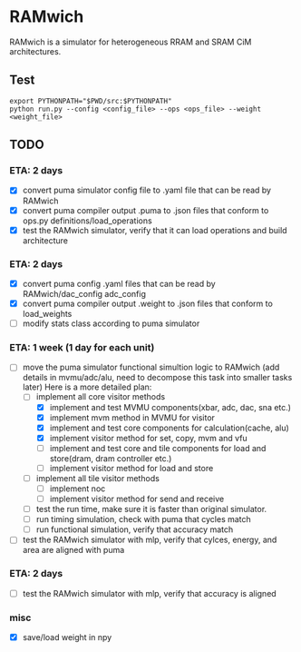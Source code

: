 # RAMwich

RAMwich is a simulator for heterogeneous RRAM and SRAM CiM architectures.

## Test

```shell
export PYTHONPATH="$PWD/src:$PYTHONPATH"
python run.py --config <config_file> --ops <ops_file> --weight <weight_file>
```

## TODO

### ETA: 2 days

- [x] convert puma simulator config file to .yaml file that can be read by RAMwich
- [x] convert puma compiler output .puma to .json files that conform to ops.py definitions/load_operations
- [x] test the RAMwich simulator, verify that it can load operations and build architecture

### ETA: 2 days

- [x] convert puma config .yaml files that can be read by RAMwich/dac_config adc_config
- [x] convert puma compiler output .weight to .json files that conform to load_weights
- [ ] modify stats class according to puma simulator

### ETA: 1 week (1 day for each unit)

- [ ] move the puma simulator functional simultion logic to RAMwich (add details in mvmu/adc/alu, need to decompose this task into smaller tasks later) Here is a more detailed plan:
  - [ ] implement all core visitor methods
    - [x] implement and test MVMU components(xbar, adc, dac, sna etc.)
    - [x] implement mvm method in MVMU for visitor
    - [x] implement and test core components for calculation(cache, alu)
    - [x] implement visitor method for set, copy, mvm and vfu
    - [ ] implement and test core and tile components for load and store(dram, dram controller etc.)
    - [ ] implement visitor method for load and store
  - [ ] implement all tile visitor methods
    - [ ] implement noc
    - [ ] implement visitor method for send and receive
  - [ ] test the run time, make sure it is faster than original simulator.
  - [ ] run timing simulation, check with puma that cycles match
  - [ ] run functional simulation, verify that accuracy match
- [ ] test the RAMwich simulator with mlp, verify that cylces, energy, and area are aligned with puma

### ETA: 2 days

- [ ] test the RAMwich simulator with mlp, verify that accuracy is aligned

### misc

- [x] save/load weight in npy

